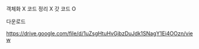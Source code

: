
객체화 X
코드 정리 X
갓 코드 O 

다운로드

https://drive.google.com/file/d/1uZsgHtuHvGjbzDuJdk1SNagY1Ei4OOzn/view
